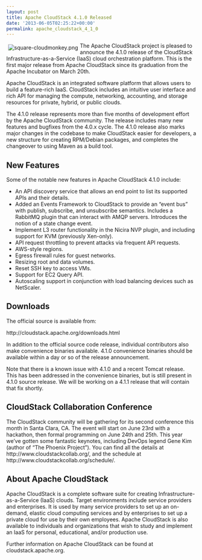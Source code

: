 ```yaml
---
layout: post
title: Apache CloudStack 4.1.0 Released
date: '2013-06-05T02:25:22+00:00'
permalink: apache_cloudstack_4_1_0
---
```

<p><a href="https://blogs.apache.org/cloudstack/mediaresource/ab378739-3c34-48ea-9495-2c49e23e58d6"><img src="https://blogs.apache.org/cloudstack/mediaresource/ab378739-3c34-48ea-9495-2c49e23e58d6?t=true" alt="square-cloudmonkey.png" align="left" vspace="5" hspace="5"></img></a> The Apache CloudStack project is pleased to announce the 4.1.0 release of the CloudStack Infrastructure-as-a-Service (IaaS) cloud orchestration platform. This is the first major release from Apache CloudStack since its graduation from the Apache Incubator on March 20th. </p>

<p>Apache CloudStack is an integrated software platform that allows users to build a feature-rich IaaS. CloudStack includes an intuitive user interface and rich API for managing the compute, networking, accounting, and storage resources for private, hybrid, or public clouds. </p>

<p>The 4.1.0 release represents more than five months of development effort by the Apache CloudStack community. The release includes many new features and bugfixes from the 4.0.x cycle. The 4.1.0 release also marks major changes in the codebase to make CloudStack easier for developers, a new structure for creating RPM/Debian packages, and completes the changeover to using Maven as a build tool.</p>

<h2 id="newfeatures">New Features</h2>

<p>Some of the notable new features in Apache CloudStack 4.1.0 include:</p>

<ul>
<li>An API discovery service that allows an end point to list its supported APIs and their details.</li>
<li>Added an Events Framework to CloudStack to provide an &#8220;event bus&#8221; with publish, subscribe, and unsubscribe semantics. Includes a RabbitMQ plugin that can interact with AMQP servers. Introduces the notion of a state change event.</li>
<li>Implement L3 router functionality in the Nicira NVP plugin, and including support for KVM (previously Xen-only).</li>
<li>API request throttling to prevent attacks via frequent API requests.</li>
<li>AWS-style regions.</li>
<li>Egress firewall rules for guest networks.</li>
<li>Resizing root and data volumes.</li>
<li>Reset SSH key to access VMs.</li>
<li>Support for EC2 Query API.</li>
<li>Autoscaling support in conjunction with load balancing devices such as NetScaler.</li>
</ul>

<h2 id="downloads">Downloads</h2>

<p>The official source is available from:</p>

<p>http://cloudstack.apache.org/downloads.html</p>

<p>In addition to the official source code release, individual contributors also make convenience binaries available. 4.1.0 convenience binaries should be available within a day or so of the release announcement.</p>

<p>Note that there is a known issue with 4.1.0 and a recent Tomcat release. This has been addressed in the convenience binaries, but is still present in 4.1.0 source release. We will be working on a 4.1.1 release that will contain that fix shortly.</p>

<h2 id="cloudstackcollaborationconference">CloudStack Collaboration Conference</h2>

<p>The CloudStack community will be gathering for its second conference this month in Santa Clara, CA. The event will start on June 23rd with a hackathon, then formal programming on June 24th and 25th. This year we&#8217;ve gotten some fantastic keynotes, including DevOps legend Gene Kim (author of &#8220;The Phoenix Project&#8221;). You can find all the details at http://www.cloudstackcollab.org/, and the schedule at http://www.cloudstackcollab.org/schedule/. </p>

<h2 id="aboutapachecloudstack">About Apache CloudStack</h2>

<p>Apache CloudStack is a complete software suite for creating Infrastructure-as-a-Service (IaaS) clouds. Target environments include service providers and enterprises. It is used by many service providers to set up an on-demand, elastic cloud computing services and by enterprises to set up a private cloud for use by their own employees. Apache CloudStack is also available to individuals and organizations that wish to study and implement an IaaS for personal, educational, and/or production use.</p>

<p>Further information on Apache CloudStack can be found at cloudstack.apache.org.</p>
